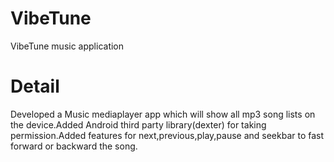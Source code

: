 # VibeTune
VibeTune music application 
# Detail
Developed a Music mediaplayer app which will show all mp3 song lists on the
device.Added Android third party library(dexter) for taking permission.Added
features for next,previous,play,pause and seekbar to fast forward or backward
the song.


